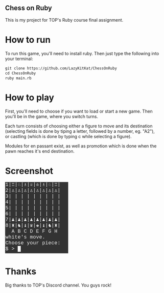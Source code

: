 ## Chess on Ruby

This is my project for TOP's Ruby course final assignment. 

# How to run

To run this game, you'll need to install ruby. Then just type the following into your terminal:

    git clone https://github.com/LazyKitKat/ChessOnRuby
    cd ChessOnRuby
    ruby main.rb

# How to play

First, you'll need to choose if you want to load or start a new game. 
Then you'll be in the game, where you switch turns.

Each turn consists of choosing either a figure to move and its destination (selecting fields is done by tiping a letter, followed by a number, eg. "A2"), or castling (which is done by typing c while selecting a figure).

Modules for en passant exist, as well as promotion which is done when the pawn reaches it's end destination. 

# Screenshot

![Chess](src/chess.png)

# Thanks

Big thanks to TOP's Discord channel. You guys rock!